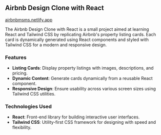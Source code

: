 ## Airbnb Design Clone with React
[airbnbmsms.netlify.app](https://airbnbmsms.netlify.app)

The Airbnb Design Clone with React is a small project aimed at learning React and Tailwind CSS by replicating Airbnb's property listing cards. Each card is dynamically generated using React components and styled with Tailwind CSS for a modern and responsive design.

### Features
- **Listing Cards**: Display property listings with images, descriptions, and pricing.
- **Dynamic Content**: Generate cards dynamically from a reusable React component.
- **Responsive Design**: Ensure usability across various screen sizes using Tailwind CSS utilities.

### Technologies Used
- **React**: Front-end library for building interactive user interfaces.
- **Tailwind CSS**: Utility-first CSS framework for designing with speed and flexibility.
